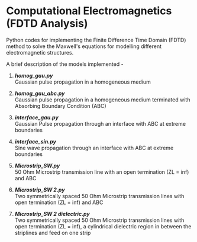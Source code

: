 # Computational Electromagnetics (FDTD Analysis)

Python codes for implementing the Finite Difference Time Domain (FDTD) method to solve the Maxwell's equations for modelling different electromagnetic structures.

A brief description of the models implemented -

1) ***homog_gau.py***  
Gaussian pulse propagation in a homogeneous medium

2) ***homog_gau_abc.py***   
Gaussian pulse propagation in a homogeneous medium terminated with Absorbing Boundary Condition (ABC)

3) ***interface_gau.py***   
Gaussian Pulse propagation through an interface with ABC at extreme boundaries

4) ***interface_sin.py***  
Sine wave propagation through an interface with ABC at extreme boundaries

5) ***Microstrip_SW.py***  
50 Ohm Microstrip transmission line with an open termination (ZL = inf) and ABC

6) ***Microstrip_SW 2.py***  
Two symmetrically spaced 50 Ohm Microstrip transmission lines with open termination (ZL = inf) and ABC

7) ***Microstrip_SW 2 dielectric.py***  
Two symmetrically spaced 50 Ohm Microstrip transmission lines with open termination (ZL = inf), a cylindrical dielectric region in between the striplines and feed on one strip
